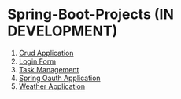 # Spring-Boot-Projects (IN DEVELOPMENT)
1. <a href="https://github.com/AVBalajee/Spring-Boot-Projects/tree/main/BasicCrud">Crud Application</a>
2. <a href="https://github.com/AVBalajee/Spring-Boot-Projects/tree/main/Forms">Login Form</a>
3. <a href="https://github.com/AVBalajee/Spring-Boot-Projects/tree/main/TaskMgmt">Task Management</a>
4. <a href="https://github.com/AVBalajee/Spring-Boot-Projects/tree/main/SpringOauth">Spring Oauth Application</a>
5. <a href="https://github.com/AVBalajee/Spring-Boot-Projects/tree/main/WeatherApplication">Weather Application</a>

